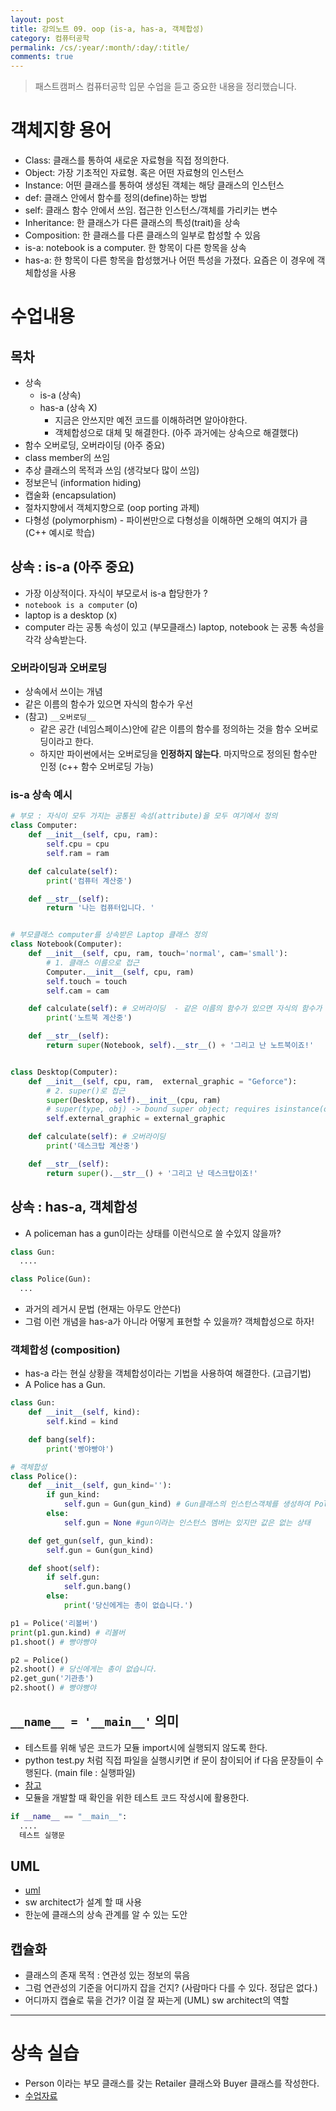 ```yaml
---
layout: post
title: 강의노트 09. oop (is-a, has-a, 객체합성)
category: 컴퓨터공학
permalink: /cs/:year/:month/:day/:title/
comments: true
---
```

> 패스트캠퍼스 컴퓨터공학 입문 수업을 듣고 중요한 내용을 정리했습니다.

# 객체지향 용어

- Class: 클래스를 통하여 새로운 자료형을 직접 정의한다.
- Object: 가장 기초적인 자료형. 혹은 어떤 자료형의 인스턴스
- Instance: 어떤 클래스를 통하여 생성된 객체는 해당 클래스의 인스턴스
- def: 클래스 안에서 함수를 정의(define)하는 방법
- self: 클래스 함수 안에서 쓰임. 접근한 인스턴스/객체를 가리키는 변수
- Inheritance: 한 클래스가 다른 클래스의 특성(trait)을 상속
- Composition: 한 클래스를 다른 클래스의 일부로 합성할 수 있음
- is-a: notebook is a computer. 한 항목이 다른 항목을 상속
- has-a: 한 항목이 다른 항목을 합성했거나 어떤 특성을 가졌다. 요즘은 이 경우에 객체합성을 사용


# 수업내용
## 목차
- 상속
  - is-a (상속)
  - has-a (상속 X)
    - 지금은 안쓰지만 예전 코드를 이해하려면 알아야한다.
    - 객체합성으로 대체 및 해결한다. (아주 과거에는 상속으로 해결했다)
- 함수 오버로딩, 오버라이딩 (아주 중요)
- class member의 쓰임
- 추상 클래스의 목적과 쓰임 (생각보다 많이 쓰임)
- 정보은닉 (information hiding)
- 캡술화 (encapsulation)
- 절차지향에서 객체지향으로 (oop porting 과제)
- 다형성 (polymorphism) - 파이썬만으로 다형성을 이해하면 오해의 여지가 큼 (C++ 예시로 학습)


## 상속 : is-a (아주 중요)
- 가장 이상적이다. 자식이 부모로서 is-a 합당한가 ?
- `notebook is a computer` (o)
- laptop is a desktop (x)
- computer 라는 공통 속성이 있고 (부모클래스) laptop, notebook 는 공통 속성을 각각 상속받는다.

### 오버라이딩과 오버로딩
- 상속에서 쓰이는 개념
- 같은 이름의 함수가 있으면 자식의 함수가 우선
- (참고) `__오버로딩__`
  - 같은 공간 (네임스페이스)안에 같은 이름의 함수를 정의하는 것을 함수 오버로딩이라고 한다.
  - 하지만 파이썬에서는 오버로딩을 __인정하지 않는다__. 마지막으로 정의된 함수만 인정 (c++ 함수 오버로딩 가능)

### is-a 상속 예시

```python
# 부모 : 자식이 모두 가지는 공통된 속성(attribute)을 모두 여기에서 정의
class Computer:
    def __init__(self, cpu, ram):
        self.cpu = cpu
        self.ram = ram

    def calculate(self):
        print('컴퓨터 계산중')

    def __str__(self):
        return '나는 컴퓨터입니다. '


# 부모클래스 computer를 상속받은 Laptop 클래스 정의
class Notebook(Computer):
    def __init__(self, cpu, ram, touch='normal', cam='small'):
        # 1. 클래스 이름으로 접근
        Computer.__init__(self, cpu, ram)
        self.touch = touch
        self.cam = cam

    def calculate(self): # 오버라이딩  - 같은 이름의 함수가 있으면 자식의 함수가 우선
        print('노트북 계산중')

    def __str__(self):
        return super(Notebook, self).__str__() + '그리고 난 노트북이죠!'


class Desktop(Computer):
    def __init__(self, cpu, ram,  external_graphic = "Geforce"):
        # 2. super()로 접근
        super(Desktop, self).__init__(cpu, ram)
        # super(type, obj) -> bound super object; requires isinstance(obj, type)
        self.external_graphic = external_graphic

    def calculate(self): # 오버라이딩
        print('데스크탑 계산중')

    def __str__(self):
        return super().__str__() + '그리고 난 데스크탑이죠!'
```

## 상속 : has-a, 객체합성
- A policeman has a gun이라는 상태를  이런식으로 쓸 수있지 않을까?

```python
class Gun:
  ....

class Police(Gun):
  ...
```
- 과거의 레거시 문법 (현재는 아무도 안쓴다)
- 그럼 이런 개념을  has-a가 아니라 어떻게 표현할 수 있을까? 객체합성으로 하자!

### 객체합성 (composition)
- has-a 라는 현실 상황을 객체합성이라는 기법을 사용하여 해결한다. (고급기법)
- A Police has a Gun.

```python
class Gun:
    def __init__(self, kind):
        self.kind = kind

    def bang(self):
        print('빵야빵야')

# 객체합성
class Police():
    def __init__(self, gun_kind=''):
        if gun_kind:
            self.gun = Gun(gun_kind) # Gun클래스의 인스턴스객체를 생성하여 Police의 인스턴스 멤버로 할당한다.)
        else:
            self.gun = None #gun이라는 인스턴스 멤버는 있지만 값은 없는 상태

    def get_gun(self, gun_kind):
        self.gun = Gun(gun_kind)

    def shoot(self):
        if self.gun:
            self.gun.bang()
        else:
            print('당신에게는 총이 없습니다.')
```

```python
p1 = Police('리볼버')
print(p1.gun.kind) # 리볼버
p1.shoot() # 빵야빵야

p2 = Police()
p2.shoot() # 당신에게는 총이 없습니다.
p2.get_gun('기관총')
p2.shoot() # 빵야빵야
```


## `__name__ = '__main__'` 의미
- 테스트를 위해 넣은 코드가 모듈 import시에 실행되지 않도록 한다.
- python test.py 처럼 직접 파일을 실행시키면 if 문이 참이되어 if 다음 문장들이 수행된다. (main file : 실행파일)
- [참고](http://hashcode.co.kr/questions/3/if-__name__-__main__%EC%9D%80-%EC%99%9C%EC%93%B0%EB%82%98%EC%9A%94)
- 모듈을 개발할 때 확인을 위한 테스트 코드 작성시에 활용한다.

```python
if __name__ == "__main__":
  ....
  테스트 실행문
```

## UML

- [uml](https://ko.wikipedia.org/wiki/%ED%86%B5%ED%95%A9_%EB%AA%A8%EB%8D%B8%EB%A7%81_%EC%96%B8%EC%96%B4)
- sw architect가 설계 할 때 사용
- 한눈에 클래스의 상속 관계를 알 수 있는 도안

## 캡슐화
- 클래스의 존재 목적 : 연관성 있는 정보의 묶음
- 그럼 연관성의 기준을 어디까지 잡을 건지? (사람마다 다를 수 있다. 정답은 없다.)
- 어디까지 캡슐로 묶을 건가? 이걸 잘 짜는게 (UML) sw architect의 역할

---

# 상속 실습
- Person 이라는 부모 클래스를 갖는 Retailer 클래스와 Buyer 클래스를 작성한다.
- [수업자료](https://github.com/ythwork/ComputerScienceSchool/blob/master/lecture/oop/pytyon_oop2.md)
